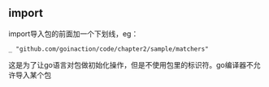 ## import

import导入包的前面加一个下划线，eg：
```
_ "github.com/goinaction/code/chapter2/sample/matchers"
```
这是为了让go语言对包做初始化操作，但是不使用包里的标识符。go编译器不允许导入某个包